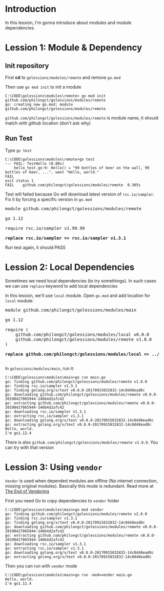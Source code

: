 
# Introduction
In this lession, I'm gonna introduce about modules and module dependencies.

# Lession 1: Module & Dependency
## Init repository
First **cd** to `golessions/modules/remote` and remove `go.mod`

Then use `go mod init` to init a module
```
C:\CODE\golessions\modules\remote> go mod init github.com/philongct/golessions/modules/remote
go: creating new go.mod: module github.com/philongct/golessions/modules/remote
```

`github.com/philongct/golessions/modules/remote` is module name, it should match with github location (don't ask why)

## Run Test
Type `go test`
```
C:\CODE\golessions\modules\remote>go test
--- FAIL: TestHello (0.00s)
    hello_test.go:9: Hello() = "99 bottles of beer on the wall, 99 bottles of beer, ...", want "Hello, world."
FAIL
exit status 1
FAIL    github.com/philongct/golessions/modules/remote  0.305s
```
Test will failed because Go will download latest version of `rsc.io/sampler`. Fix it by forcing a specific version in `go.mod`

<pre>
module github.com/philongct/golessions/modules/remote

go 1.12

require rsc.io/sampler v1.99.99

<b>replace rsc.io/sampler => rsc.io/sampler v1.3.1</b>
</pre>

Run test again, it should PASS

# Lession 2: Local Dependencies
Sometimes we need local dependencies (to try somethings). In such cases we can use `replace` keyword to add local dependencies

In this lession, we'll use `local` module. Open `go.mod` and add location for `local` module:
<pre>
module github.com/philongct/golessions/modules/main

go 1.12

require (
	github.com/philongct/golessions/modules/local v0.0.0
	github.com/philongct/golessions/modules/remote v1.0.0
)

<b>replace github.com/philongct/golessions/modules/local => ../local</b>

</pre>

In `golessions/modules/main`, run it:
```
C:\CODE\golessions\modules\main>go run main.go
go: finding github.com/philongct/golessions/modules/remote v1.0.0
go: finding rsc.io/sampler v1.3.1
go: finding golang.org/x/text v0.0.0-20170915032832-14c0d48ead0c
go: downloading github.com/philongct/golessions/modules/remote v0.0.0-20190427065944-146b4d2afc42
go: extracting github.com/philongct/golessions/modules/remote v0.0.0-20190427065944-146b4d2afc42
go: downloading rsc.io/sampler v1.3.1
go: extracting rsc.io/sampler v1.3.1
go: downloading golang.org/x/text v0.0.0-20170915032832-14c0d48ead0c
go: extracting golang.org/x/text v0.0.0-20170915032832-14c0d48ead0c
Hello, world.
I'm go1.12.4
```

There is also `github.com/philongct/golessions/modules/remote v1.9.9`. You can try with that version

# Lession 3: Using `vendor`
`Vendor` is used when depended modules are offline (No internet connection, missing original modules). Basically this mode is redundant. Read more at [The End of Vendoring](https://research.swtch.com/vgo-module#end_of_vendoring)

First you need Go to copy dependencies to `vendor` folder
```
C:\CODE\golessions\modules\main>go mod vendor
go: finding github.com/philongct/golessions/modules/remote v2.0.0
go: finding rsc.io/sampler v1.3.1
go: finding golang.org/x/text v0.0.0-20170915032832-14c0d48ead0c
go: downloading github.com/philongct/golessions/modules/remote v0.0.0-20190427065944-146b4d2afc42
go: extracting github.com/philongct/golessions/modules/remote v0.0.0-20190427065944-146b4d2afc42
go: downloading rsc.io/sampler v1.3.1
go: extracting rsc.io/sampler v1.3.1
go: downloading golang.org/x/text v0.0.0-20170915032832-14c0d48ead0c
go: extracting golang.org/x/text v0.0.0-20170915032832-14c0d48ead0c
```

Then you can run with `vendor` mode
```
C:\CODE\golessions\modules\main>go run -mod=vendor main.go
Hello, world.
I'm go1.12.4
```
